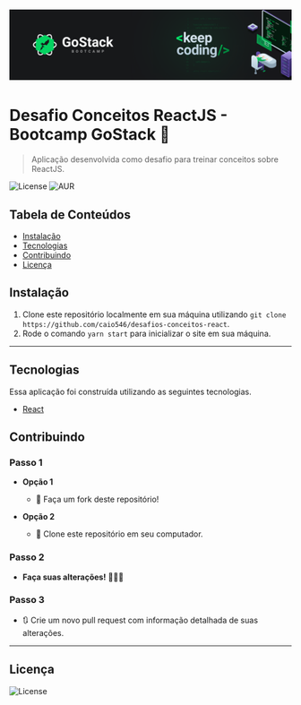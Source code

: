 <h1 align="center">
  <img src="GoStack.png" />
</h1>

# Desafio Conceitos ReactJS - Bootcamp GoStack 🚀 

> Aplicação desenvolvida como desafio para treinar conceitos sobre ReactJS.

![License](https://img.shields.io/github/license/caio546/desafios-conceitos-react) ![AUR](https://img.shields.io/badge/-Web-%231a1a1a)

## Tabela de Conteúdos

- [Instalação](#instalação)
- [Tecnologias](#tecnologias)
- [Contribuindo](#contribuindo)
- [Licença](#licença)

## Instalação

1. Clone este repositório localmente em sua máquina utilizando `git clone https://github.com/caio546/desafios-conceitos-react`.
2. Rode o comando `yarn start` para inicializar o site em sua máquina.
---
## Tecnologias
Essa aplicação foi construída utilizando as seguintes tecnologias.
- [React](https://reactjs.org)

## Contribuindo

### Passo 1

- **Opção 1**
    - 🍴 Faça um fork deste repositório!

- **Opção 2**
    - 👯 Clone este repositório em seu computador.

### Passo 2

- **Faça suas alterações!** 🔨🔨🔨

### Passo 3

- 🔃 Crie um novo pull request com informação detalhada de suas alterações.
---
## Licença

![License](https://img.shields.io/github/license/caio546/desafios-conceitos-react)
